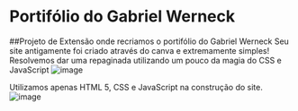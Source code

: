 # Portifólio do Gabriel Werneck

##Projeto de Extensão onde recriamos o portifólio do Gabriel Werneck
Seu site antigamente foi criado através do canva e extremamente simples! Resolvemos dar uma repaginada utilizando um pouco da magia do CSS e  JavaScript
![image](https://github.com/renanbreier/Portifolio-GabrielWerneck/assets/97745189/85b94043-a459-4ee1-8c99-ed2e835bf4dc)

Utilizamos apenas HTML 5, CSS e JavaScript na construção do site.
![image](https://github.com/renanbreier/Portifolio-GabrielWerneck/assets/97745189/649a639f-1c42-49d2-8814-fbec8ae444f0)
